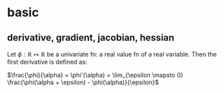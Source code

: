 # basic

## derivative, gradient, jacobian, hessian
Let $\phi: \mathbb{R} \mapsto \mathbb{R}$ be a univariate fn: a real value fn of a real variable.
Then the first derivative is defined as:

$\frac{\phi}{\alpha} = \phi'(\alpha) = \lim_{\epsilon \mapsto 0} \frac{\phi(\alpha + \epsilon) - \phi(\alpha)}{\epsilon}$
